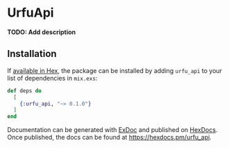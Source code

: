 # UrfuApi

**TODO: Add description**

## Installation

If [available in Hex](https://hex.pm/docs/publish), the package can be installed
by adding `urfu_api` to your list of dependencies in `mix.exs`:

```elixir
def deps do
  [
    {:urfu_api, "~> 0.1.0"}
  ]
end
```

Documentation can be generated with [ExDoc](https://github.com/elixir-lang/ex_doc)
and published on [HexDocs](https://hexdocs.pm). Once published, the docs can
be found at <https://hexdocs.pm/urfu_api>.

